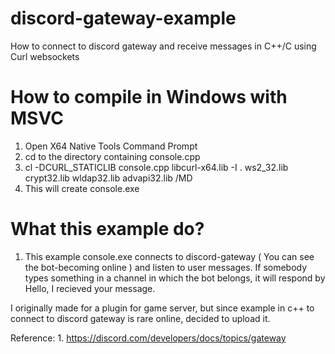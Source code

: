 # discord-gateway-example
How to connect to discord gateway and receive messages in C++/C using Curl websockets
# How to compile in Windows with MSVC
1. Open X64 Native Tools Command Prompt
2. cd to the directory containing console.cpp
3. cl -DCURL_STATICLIB  console.cpp libcurl-x64.lib   -I . ws2_32.lib crypt32.lib wldap32.lib advapi32.lib /MD
4. This will create console.exe
# What this example do?
1. This example console.exe connects to discord-gateway ( You can see the bot-becoming online ) and listen to user messages. If somebody types something in a channel in which the bot belongs, it will respond by Hello, I recieved your message.

I originally made for a plugin for game server, but since example in c++ to connect to discord gateway is rare online, decided to upload it.

Reference: 1. https://discord.com/developers/docs/topics/gateway
